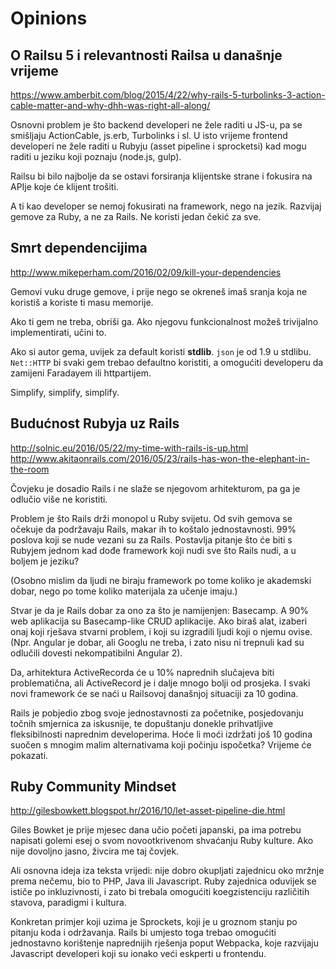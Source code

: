# Opinions

## O Railsu 5 i relevantnosti Railsa u današnje vrijeme

https://www.amberbit.com/blog/2015/4/22/why-rails-5-turbolinks-3-action-cable-matter-and-why-dhh-was-right-all-along/

Osnovni problem je što backend developeri ne žele raditi u JS-u, pa se smišljaju ActionCable, js.erb, Turbolinks i sl. U isto vrijeme frontend developeri ne žele raditi u Rubyju (asset pipeline i sprocketsi) kad mogu raditi u jeziku koji poznaju (node.js, gulp).

Railsu bi bilo najbolje da se ostavi forsiranja klijentske strane i fokusira na APIje koje će klijent trošiti.

A ti kao developer se nemoj fokusirati na framework, nego na jezik. Razvijaj gemove za Ruby, a ne za Rails. Ne koristi jedan čekić za sve.

## Smrt dependencijima

http://www.mikeperham.com/2016/02/09/kill-your-dependencies

Gemovi vuku druge gemove, i prije nego se okreneš imaš sranja koja ne koristiš a koriste ti masu memorije.

Ako ti gem ne treba, obriši ga. Ako njegovu funkcionalnost možeš trivijalno implementirati, učini to.

Ako si autor gema, uvijek za default koristi **stdlib**. `json` je od 1.9 u stdlibu. `Net::HTTP` bi svaki gem trebao defaultno koristiti, a omogućiti developeru da zamijeni Faradayem ili httpartijem.

Simplify, simplify, simplify.

## Budućnost Rubyja uz Rails

http://solnic.eu/2016/05/22/my-time-with-rails-is-up.html
http://www.akitaonrails.com/2016/05/23/rails-has-won-the-elephant-in-the-room

Čovjeku je dosadio Rails i ne slaže se njegovom arhitekturom, pa ga je odlučio više ne koristiti.

Problem je što Rails drži monopol u Ruby svijetu. Od svih gemova se očekuje da podržavaju Rails, makar ih to koštalo jednostavnosti. 99% poslova koji se nude vezani su za Rails. Postavlja pitanje što će biti s Rubyjem jednom kad dođe framework koji nudi sve što Rails nudi, a u boljem je jeziku?

(Osobno mislim da ljudi ne biraju framework po tome koliko je akademski dobar, nego po tome koliko materijala za učenje imaju.)

Stvar je da je Rails dobar za ono za što je namijenjen: Basecamp. A 90% web aplikacija su Basecamp-like CRUD aplikacije. Ako biraš alat, izaberi onaj koji rješava stvarni problem, i koji su izgradili ljudi koji o njemu ovise. (Npr. Angular je dobar, ali Googlu ne treba, i zato nisu ni trepnuli kad su odlučili dovesti nekompatibilni Angular 2).

Da, arhitektura ActiveRecorda će u 10% naprednih slučajeva biti problematična, ali ActiveRecord je i dalje mnogo bolji od prosjeka. I svaki novi framework će se naći u Railsovoj današnjoj situaciji za 10 godina.

Rails je pobjedio zbog svoje jednostavnosti za početnike, posjedovanju točnih smjernica za iskusnije, te dopuštanju donekle prihvatljive fleksibilnosti naprednim developerima. Hoće li moći izdržati još 10 godina
suočen s mnogim malim alternativama koji počinju ispočetka? Vrijeme će pokazati.

## Ruby Community Mindset

http://gilesbowkett.blogspot.hr/2016/10/let-asset-pipeline-die.html

Giles Bowket je prije mjesec dana učio početi japanski, pa ima potrebu napisati golemi esej o svom novootkrivenom shvaćanju Ruby kulture. Ako nije dovoljno jasno, živcira me taj čovjek.

Ali osnovna ideja iza teksta vrijedi: nije dobro okupljati zajednicu oko mržnje prema nečemu, bio to PHP, Java ili Javascript. Ruby zajednica oduvijek se ističe po inkluzivnosti, i zato bi trebala omogućiti koegzistenciju različitih stavova, paradigmi i kultura.

Konkretan primjer koji uzima je Sprockets, koji je u groznom stanju po pitanju koda i održavanja. Rails bi umjesto toga trebao omogućiti jednostavno korištenje naprednijih rješenja poput Webpacka, koje razvijaju Javascript developeri koji su ionako veći eskperti u frontendu.

